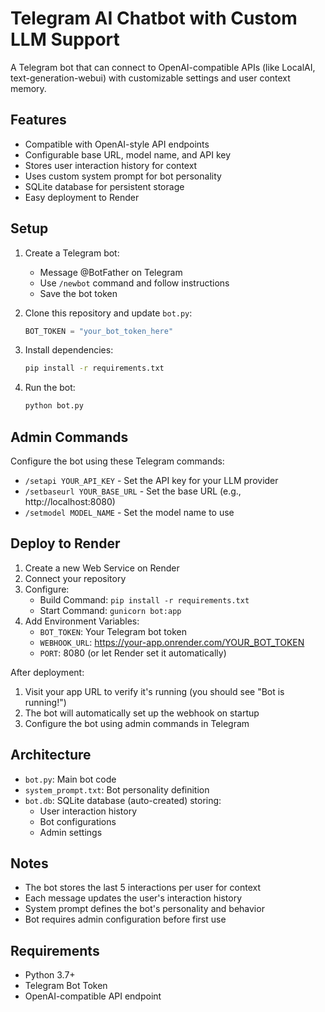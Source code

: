 # Telegram AI Chatbot with Custom LLM Support

A Telegram bot that can connect to OpenAI-compatible APIs (like LocalAI, text-generation-webui) with customizable settings and user context memory.

## Features

- Compatible with OpenAI-style API endpoints
- Configurable base URL, model name, and API key
- Stores user interaction history for context
- Uses custom system prompt for bot personality
- SQLite database for persistent storage
- Easy deployment to Render

## Setup

1. Create a Telegram bot:
   - Message @BotFather on Telegram
   - Use `/newbot` command and follow instructions
   - Save the bot token

2. Clone this repository and update `bot.py`:
   ```python
   BOT_TOKEN = "your_bot_token_here"
   ```

3. Install dependencies:
   ```bash
   pip install -r requirements.txt
   ```

4. Run the bot:
   ```bash
   python bot.py
   ```

## Admin Commands

Configure the bot using these Telegram commands:

- `/setapi YOUR_API_KEY` - Set the API key for your LLM provider
- `/setbaseurl YOUR_BASE_URL` - Set the base URL (e.g., http://localhost:8080)
- `/setmodel MODEL_NAME` - Set the model name to use

## Deploy to Render

1. Create a new Web Service on Render
2. Connect your repository
3. Configure:
   - Build Command: `pip install -r requirements.txt`
   - Start Command: `gunicorn bot:app`
4. Add Environment Variables:
   - `BOT_TOKEN`: Your Telegram bot token
   - `WEBHOOK_URL`: https://your-app.onrender.com/YOUR_BOT_TOKEN
   - `PORT`: 8080 (or let Render set it automatically)

After deployment:
1. Visit your app URL to verify it's running (you should see "Bot is running!")
2. The bot will automatically set up the webhook on startup
3. Configure the bot using admin commands in Telegram

## Architecture

- `bot.py`: Main bot code
- `system_prompt.txt`: Bot personality definition
- `bot.db`: SQLite database (auto-created) storing:
  - User interaction history
  - Bot configurations
  - Admin settings

## Notes

- The bot stores the last 5 interactions per user for context
- Each message updates the user's interaction history
- System prompt defines the bot's personality and behavior
- Bot requires admin configuration before first use

## Requirements

- Python 3.7+
- Telegram Bot Token
- OpenAI-compatible API endpoint
